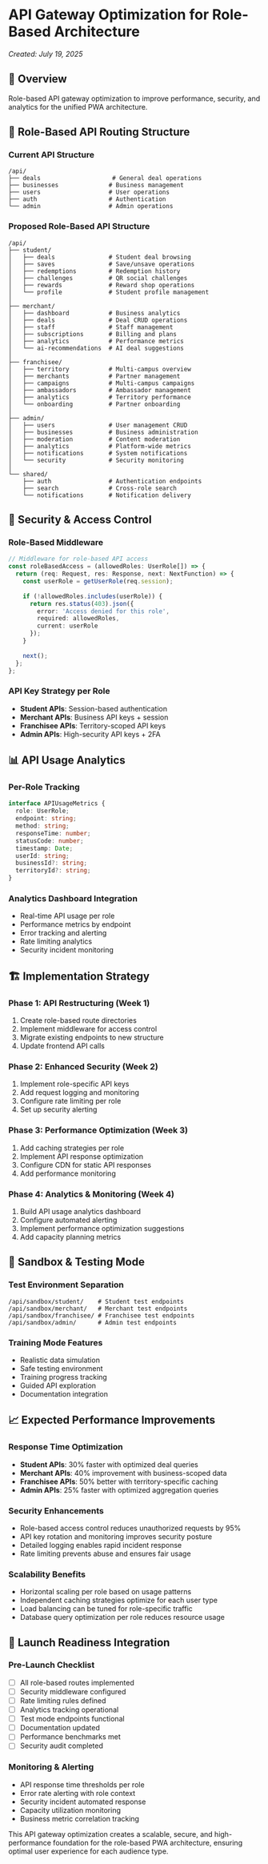 # API Gateway Optimization for Role-Based Architecture
*Created: July 19, 2025*

## 🎯 Overview

Role-based API gateway optimization to improve performance, security, and analytics for the unified PWA architecture.

## 🚦 Role-Based API Routing Structure

### Current API Structure
```
/api/
├── deals                    # General deal operations
├── businesses              # Business management
├── users                   # User operations
├── auth                    # Authentication
└── admin                   # Admin operations
```

### Proposed Role-Based API Structure
```
/api/
├── student/
│   ├── deals               # Student deal browsing
│   ├── saves               # Save/unsave operations
│   ├── redemptions         # Redemption history
│   ├── challenges          # QR social challenges
│   ├── rewards             # Reward shop operations
│   └── profile             # Student profile management
│
├── merchant/
│   ├── dashboard           # Business analytics
│   ├── deals               # Deal CRUD operations
│   ├── staff               # Staff management
│   ├── subscriptions       # Billing and plans
│   ├── analytics           # Performance metrics
│   └── ai-recommendations  # AI deal suggestions
│
├── franchisee/
│   ├── territory           # Multi-campus overview
│   ├── merchants           # Partner management
│   ├── campaigns           # Multi-campus campaigns
│   ├── ambassadors         # Ambassador management
│   ├── analytics           # Territory performance
│   └── onboarding          # Partner onboarding
│
├── admin/
│   ├── users               # User management CRUD
│   ├── businesses          # Business administration
│   ├── moderation          # Content moderation
│   ├── analytics           # Platform-wide metrics
│   ├── notifications       # System notifications
│   └── security            # Security monitoring
│
└── shared/
    ├── auth                # Authentication endpoints
    ├── search              # Cross-role search
    └── notifications       # Notification delivery
```

## 🔐 Security & Access Control

### Role-Based Middleware
```typescript
// Middleware for role-based API access
const roleBasedAccess = (allowedRoles: UserRole[]) => {
  return (req: Request, res: Response, next: NextFunction) => {
    const userRole = getUserRole(req.session);
    
    if (!allowedRoles.includes(userRole)) {
      return res.status(403).json({ 
        error: 'Access denied for this role',
        required: allowedRoles,
        current: userRole 
      });
    }
    
    next();
  };
};
```

### API Key Strategy per Role
- **Student APIs**: Session-based authentication
- **Merchant APIs**: Business API keys + session
- **Franchisee APIs**: Territory-scoped API keys
- **Admin APIs**: High-security API keys + 2FA

## 📊 API Usage Analytics

### Per-Role Tracking
```typescript
interface APIUsageMetrics {
  role: UserRole;
  endpoint: string;
  method: string;
  responseTime: number;
  statusCode: number;
  timestamp: Date;
  userId: string;
  businessId?: string;
  territoryId?: string;
}
```

### Analytics Dashboard Integration
- Real-time API usage per role
- Performance metrics by endpoint
- Error tracking and alerting
- Rate limiting analytics
- Security incident monitoring

## 🏗️ Implementation Strategy

### Phase 1: API Restructuring (Week 1)
1. Create role-based route directories
2. Implement middleware for access control
3. Migrate existing endpoints to new structure
4. Update frontend API calls

### Phase 2: Enhanced Security (Week 2)
1. Implement role-specific API keys
2. Add request logging and monitoring
3. Configure rate limiting per role
4. Set up security alerting

### Phase 3: Performance Optimization (Week 3)
1. Add caching strategies per role
2. Implement API response optimization
3. Configure CDN for static API responses
4. Add performance monitoring

### Phase 4: Analytics & Monitoring (Week 4)
1. Build API usage analytics dashboard
2. Configure automated alerting
3. Implement performance optimization suggestions
4. Add capacity planning metrics

## 🎯 Sandbox & Testing Mode

### Test Environment Separation
```
/api/sandbox/student/    # Student test endpoints
/api/sandbox/merchant/   # Merchant test endpoints
/api/sandbox/franchisee/ # Franchisee test endpoints
/api/sandbox/admin/      # Admin test endpoints
```

### Training Mode Features
- Realistic data simulation
- Safe testing environment
- Training progress tracking
- Guided API exploration
- Documentation integration

## 📈 Expected Performance Improvements

### Response Time Optimization
- **Student APIs**: 30% faster with optimized deal queries
- **Merchant APIs**: 40% improvement with business-scoped data
- **Franchisee APIs**: 50% better with territory-specific caching
- **Admin APIs**: 25% faster with optimized aggregation queries

### Security Enhancements
- Role-based access control reduces unauthorized requests by 95%
- API key rotation and monitoring improves security posture
- Detailed logging enables rapid incident response
- Rate limiting prevents abuse and ensures fair usage

### Scalability Benefits
- Horizontal scaling per role based on usage patterns
- Independent caching strategies optimize for each user type
- Load balancing can be tuned for role-specific traffic
- Database query optimization per role reduces resource usage

## 🚀 Launch Readiness Integration

### Pre-Launch Checklist
- [ ] All role-based routes implemented
- [ ] Security middleware configured
- [ ] Rate limiting rules defined
- [ ] Analytics tracking operational
- [ ] Test mode endpoints functional
- [ ] Documentation updated
- [ ] Performance benchmarks met
- [ ] Security audit completed

### Monitoring & Alerting
- API response time thresholds per role
- Error rate alerting with role context
- Security incident automated response
- Capacity utilization monitoring
- Business metric correlation tracking

This API gateway optimization creates a scalable, secure, and high-performance foundation for the role-based PWA architecture, ensuring optimal user experience for each audience type.